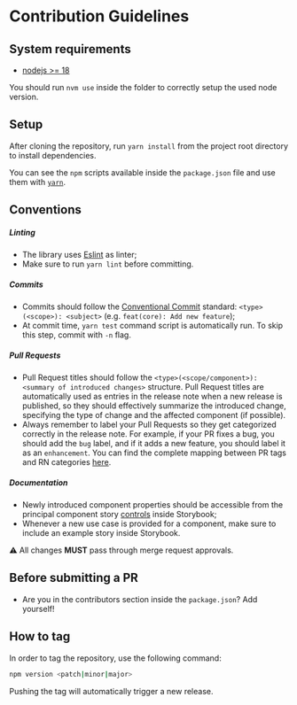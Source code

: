 # Contribution Guidelines

## System requirements

* [nodejs >= 18](https://nodejs.org/en/)

You should run `nvm use` inside the folder to correctly setup the used node version.

## Setup

After cloning the repository, run `yarn install` from the project root directory to install dependencies.

You can see the `npm` scripts available inside the `package.json` file and use them with [`yarn`](https://yarnpkg.com/getting-started/usage).

## Conventions

##### Linting
* The library uses [Eslint](https://eslint.org/docs/) as linter;
* Make sure to run `yarn lint` before committing.

##### Commits
* Commits should follow the [Conventional Commit](https://www.conventionalcommits.org/) standard: `<type>(<scope>): <subject>` (e.g. `feat(core): Add new feature`);
* At commit time, `yarn test` command script is automatically run. To skip this step, commit with `-n` flag.

##### Pull Requests

* Pull Request titles should follow the `<type>(<scope/component>): <summary of introduced changes>` structure. Pull Request titles are automatically used as entries in the release note when a new release is published, so they should effectively summarize the introduced change, specifying the type of change and the affected component (if possible).
* Always remember to label your Pull Requests so they get categorized correctly in the release note. For example, if your PR fixes a bug, you should add the `bug` label, and if it adds a new feature, you should label it as an `enhancement`. You can find the complete mapping between PR tags and RN categories [here](https://github.com/mia-platform/design-system/blob/main/.github/release.yml).

##### Documentation
* Newly introduced component properties should be accessible from the principal component story [controls](https://storybook.js.org/docs/react/essentials/controls) inside Storybook;
* Whenever a new use case is provided for a component, make sure to include an example story inside Storybook.

:warning: All changes **MUST** pass through merge request approvals.

## Before submitting a PR

 * Are you in the contributors section inside the `package.json`? Add yourself!

## How to tag

In order to tag the repository, use the following command:

```sh
npm version <patch|minor|major>
```

Pushing the tag will automatically trigger a new release.